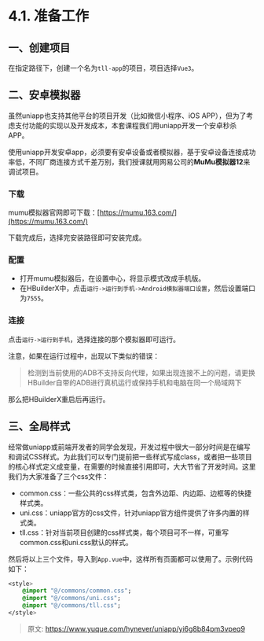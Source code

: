 # 4.1. 准备工作

## 一、创建项目
在指定路径下，创建一个名为`tll-app`的项目，项目选择`Vue3`。

## 二、安卓模拟器
虽然uniapp也支持其他平台的项目开发（比如微信小程序、iOS APP），但为了考虑支付功能的实现以及开发成本，本套课程我们用uniapp开发一个安卓秒杀APP。

使用uniapp开发安卓app，必须要有安卓设备或者模拟器，基于安卓设备连接成功率低，不同厂商连接方式千差万别，我们授课就用网易公司的**MuMu模拟器12**来调试项目。

### 下载
mumu模拟器官网即可下载：[https://mumu.163.com/](https://mumu.163.com/)

下载完成后，选择完安装路径即可安装完成。

### 配置
+ 打开mumu模拟器后，在设置中心，将显示模式改成手机版。
+ 在HBuilderX中，点击`运行->运行到手机->Android模拟器端口设置`，然后设置端口为`7555`。

### 连接
点击`运行->运行到手机`，选择连接的那个模拟器即可运行。

注意，如果在运行过程中，出现以下类似的错误：

> 检测到当前使用的ADB不支持反向代理，如果出现连接不上的问题，请更换HBuilder自带的ADB进行真机运行或保持手机和电脑在同一个局域网下
>

那么把HBuilderX重启后再运行。

## 三、全局样式
经常做uniapp或前端开发者的同学会发现，开发过程中很大一部分时间是在编写和调试CSS样式。为此我们可以专门提前把一些样式写成class，或者把一些项目的核心样式定义成变量，在需要的时候直接引用即可，大大节省了开发时间。这里我们为大家准备了三个css文件：

+ common.css：一些公共的css样式类，包含外边距、内边距、边框等的快捷样式类。
+ uni.css：uniapp官方的css文件，针对uniapp官方组件提供了许多内置的样式类。
+ tll.css：针对当前项目创建的css样式类，每个项目可不一样，可重写common.css和uni.css默认的样式。

然后将以上三个文件，导入到`App.vue`中，这样所有页面都可以使用了。示例代码如下：

```sass
<style>
	@import "@/commons/common.css";
	@import "@/commons/uni.css";
	@import "@/commons/tll.css";
</style>
```



> 原文: <https://www.yuque.com/hynever/uniapp/yi6g8b84pm3vpeq9>